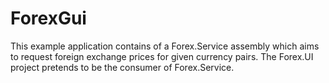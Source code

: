 # ForexGui
This example application contains of a Forex.Service assembly which aims to request foreign exchange prices for given currency pairs. The Forex.UI project pretends to be the consumer of Forex.Service.
